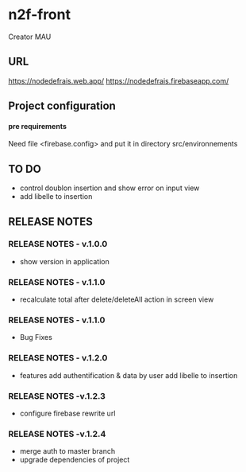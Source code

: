 # n2f-front

Creator MAU

## URL

https://nodedefrais.web.app/
https://nodedefrais.firebaseapp.com/

## Project configuration

#### pre requirements

Need file <firebase.config> and put it in directory src/environnements

## TO DO

- control doublon insertion and show error on input view
- add libelle to insertion

## RELEASE NOTES

### RELEASE NOTES - v.1.0.0

- show version in application

### RELEASE NOTES - v.1.1.0

- recalculate total after delete/deleteAll action in screen view

### RELEASE NOTES - v.1.1.0

- Bug Fixes

### RELEASE NOTES - v.1.2.0

- features
  add authentification & data by user
  add libelle to insertion

### RELEASE NOTES -v.1.2.3

- configure firebase rewrite url

### RELEASE NOTES -v.1.2.4

- merge auth to master branch
- upgrade dependencies of project
